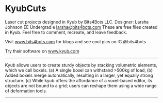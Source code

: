 # KyubCuts
Laser cut projects designed in Kyub by Bits4Bots LLC.
Designer: Larsha Johnson EE Undergrad
e larsha@bits4bots.com
These are free files created in Kyub.
Feel free to comment, recreate, and leave feedback.

Visit www.bits4bots.com for blogs and see cool pics on IG @bits4bots

Try their software on www.kyub.com
**********************************************
Kyub allows users to create sturdy objects by stacking volumetric elements, 
which we call boxels. 
(a) A single boxel can withstand >500kg of load, 
(b) Added boxels merge automatically, resulting in a larger, yet equally strong structure. 
(c) While kyub offers the affordance of a voxel-based editor, its objects are not bound to a grid; 
users can reshape them using a wide range of deformation tools.
***********************************************

